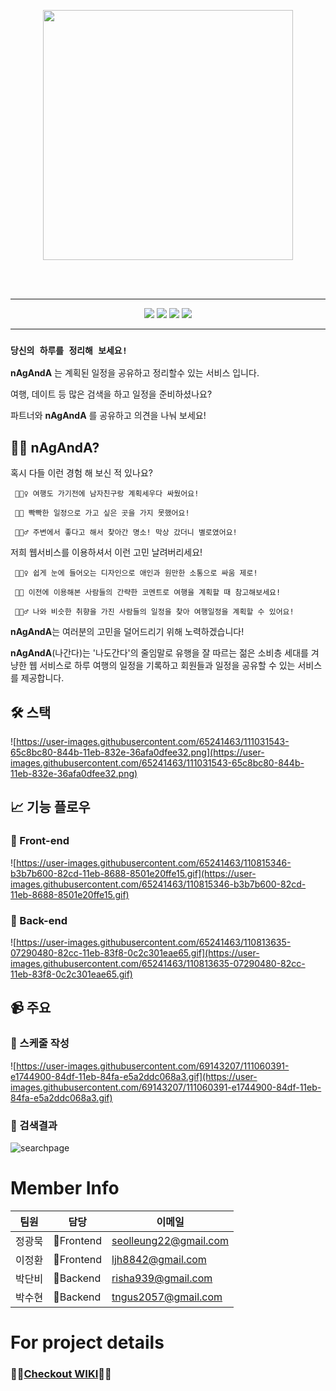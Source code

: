 <br><br>
<p align="center">
  <img width=400 src="https://user-images.githubusercontent.com/65241463/108586008-2a2c5c80-738f-11eb-8edd-2cbf1401ef22.png">
</p>
<br><br>

---
<p align="center">
<img src="https://img.shields.io/badge/Version-v.1.0.0-important"> <img src="https://img.shields.io/badge/Maintained-yes-success"> <img src="https://img.shields.io/badge/node-v14.15.5-green"> <img src="https://img.shields.io/badge/npm-v6.14.11-red">
</p>

---

### `당신의 하루를 정리해 보세요!`

**nAgAndA** 는 계획된 일정을 공유하고 정리할수 있는 서비스 입니다.

여행, 데이트 등 많은 검색을 하고 일정을 준비하셨나요? 

파트너와 **nAgAndA** 를 공유하고 의견을 나눠 보세요!

## ☝🏻 nAgAndA?

혹시 다들 이런 경험 해 보신 적 있나요?

     🤦🏻‍♀️ 여행도 가기전에 남자친구랑 계획세우다 싸웠어요!

     🤦🏻 빡빡한 일정으로 가고 싶은 곳을 가지 못했어요!

     🤦🏻‍♂️ 주변에서 좋다고 해서 찾아간 명소! 막상 갔더니 별로였어요!

저희 웹서비스를 이용하셔서 이런 고민 날려버리세요!

     🙋🏻‍♀️ 쉽게 눈에 들어오는 디자인으로 애인과 원만한 소통으로 싸움 제로!

     🙋🏻 이전에 이용해본 사람들의 간략한 코멘트로 여행을 계획할 때 참고해보세요!

     🙋🏻‍♂️ 나와 비슷한 취향을 가진 사람들의 일정을 찾아 여행일정을 계획할 수 있어요!

**nAgAndA**는 여러분의 고민을 덜어드리기 위해 노력하겠습니다!

**nAgAndA**(나간다)는 '나도간다'의 줄임말로 유행을 잘 따르는 젊은 소비층 세대를 겨냥한 웹 서비스로 하루 여행의 일정을 기록하고 회원들과 일정을 공유할 수 있는 서비스를 제공합니다.

## 🛠 스택

![https://user-images.githubusercontent.com/65241463/111031543-65c8bc80-844b-11eb-832e-36afa0dfee32.png](https://user-images.githubusercontent.com/65241463/111031543-65c8bc80-844b-11eb-832e-36afa0dfee32.png)

## 📈 기능 플로우

### 🎡 Front-end

![https://user-images.githubusercontent.com/65241463/110815346-b3b7b600-82cd-11eb-8688-8501e20ffe15.gif](https://user-images.githubusercontent.com/65241463/110815346-b3b7b600-82cd-11eb-8688-8501e20ffe15.gif)

### 🎠 Back-end

![https://user-images.githubusercontent.com/65241463/110813635-07290480-82cc-11eb-83f8-0c2c301eae65.gif](https://user-images.githubusercontent.com/65241463/110813635-07290480-82cc-11eb-83f8-0c2c301eae65.gif)

## 📹 주요 

### 📼 스케줄 작성

![https://user-images.githubusercontent.com/69143207/111060391-e1744900-84df-11eb-84fa-e5a2ddc068a3.gif](https://user-images.githubusercontent.com/69143207/111060391-e1744900-84df-11eb-84fa-e5a2ddc068a3.gif)

### 📼 검색결과

![searchpage](https://user-images.githubusercontent.com/69143207/111068209-337e9400-850b-11eb-8f7b-369544d88c71.gif)

# Member Info

|팀원|담당|이메일|
|------|---|----|
|정광묵|🎡Frontend|seolleung22@gmail.com|
|이정환|🎡Frontend|ljh8842@gmail.com|
|박단비|🎠Backend|risha939@gmail.com|
|박수현|🎠Backend|tngus2057@gmail.com|

# For project details
### 🧚‍♀[Checkout WIKI](https://github.com/codestates/naganda-client/wiki)🧚‍♂
